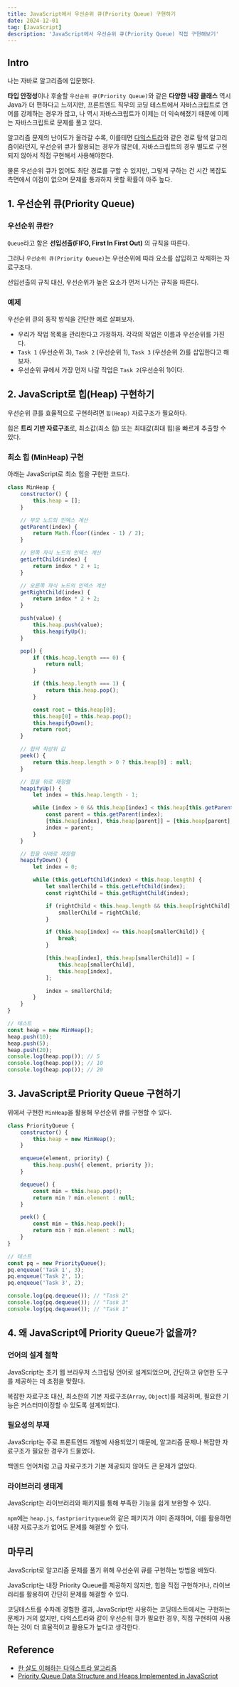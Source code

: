```yaml
---
title: JavaScript에서 우선순위 큐(Priority Queue) 구현하기
date: 2024-12-01
tag: [JavaScript]
description: 'JavaScript에서 우선순위 큐(Priority Queue) 직접 구현해보기'
---
```


## Intro

나는 자바로 알고리즘에 입문했다.

**타입 안정성**이나 후술할 `우선순위 큐(Priority Queue)`와 같은 **다양한 내장 클래스** 역시 Java가 더 편하다고 느끼지만, 프론트엔드 직무의 코딩 테스트에서 자바스크립트로 언어를 강제하는 경우가 많고, 나 역시 자바스크립트가 이제는 더 익숙해졌기 때문에 이제는 자바스크립트로 문제를 풀고 있다.

알고리즘 문제의 난이도가 올라갈 수록, 이를테면 [다익스트라](https://10000cow.tistory.com/entry/%EB%8B%A4%EC%9D%B5%EC%8A%A4%ED%8A%B8%EB%9D%BC-%EC%95%8C%EA%B3%A0%EB%A6%AC%EC%A6%98-%ED%95%9C-%EC%82%B4%EB%8F%84-%EC%9D%B4%ED%95%B4%ED%95%98%EB%8A%94-%EB%8B%A4%EC%9D%B5%EC%8A%A4%ED%8A%B8%EB%9D%BC-%EC%95%8C%EA%B3%A0%EB%A6%AC%EC%A6%98)와 같은 경로 탐색 알고리즘이라던지, 우선순위 큐가 활용되는 경우가 많은데, 자바스크립트의 경우 별도로 구현되지 않아서 직접 구현해서 사용해야한다.

물론 우선순위 큐가 없어도 최단 경로를 구할 수 있지만, 그렇게 구하는 건 시간 복잡도 측면에서 이점이 없으며 문제를 통과하지 못할 확률이 아주 높다.

## 1. 우선순위 큐(Priority Queue)

### 우선순위 큐란?

`Queue`라고 함은 **선입선출(FIFO, First In First Out)** 의 규칙을 따른다.

그러나 `우선순위 큐(Priority Queue)`는 우선순위에 따라 요소를 삽입하고 삭제하는 자료구조다.

선입선출의 규칙 대신, 우선순위가 높은 요소가 먼저 나가는 규칙을 따른다.

### 예제

우선순위 큐의 동작 방식을 간단한 예로 살펴보자.

-   우리가 작업 목록을 관리한다고 가정하자. 각각의 작업은 이름과 우선순위를 가진다.
-   `Task 1` (우선순위 3), `Task 2` (우선순위 1), `Task 3` (우선순위 2)를 삽입한다고 해보자.
-   우선순위 큐에서 가장 먼저 나갈 작업은 `Task 2`(우선순위 1)이다.

## 2. JavaScript로 힙(Heap) 구현하기

우선순위 큐를 효율적으로 구현하려면 `힙(Heap)` 자료구조가 필요하다.

힙은 **트리 기반 자료구조**로, 최소값(최소 힙) 또는 최대값(최대 힙)을 빠르게 추출할 수 있다.

### 최소 힙 (MinHeap) 구현

아래는 JavaScript로 최소 힙을 구현한 코드다.

```javascript
class MinHeap {
    constructor() {
        this.heap = [];
    }

    // 부모 노드의 인덱스 계산
    getParent(index) {
        return Math.floor((index - 1) / 2);
    }

    // 왼쪽 자식 노드의 인덱스 계산
    getLeftChild(index) {
        return index * 2 + 1;
    }

    // 오른쪽 자식 노드의 인덱스 계산
    getRightChild(index) {
        return index * 2 + 2;
    }

    push(value) {
        this.heap.push(value);
        this.heapifyUp();
    }

    pop() {
        if (this.heap.length === 0) {
            return null;
        }

        if (this.heap.length === 1) {
            return this.heap.pop();
        }

        const root = this.heap[0];
        this.heap[0] = this.heap.pop();
        this.heapifyDown();
        return root;
    }

    // 힙의 최상위 값
    peek() {
        return this.heap.length > 0 ? this.heap[0] : null;
    }

    // 힙을 위로 재정렬
    heapifyUp() {
        let index = this.heap.length - 1;

        while (index > 0 && this.heap[index] < this.heap[this.getParent(index)]) {
            const parent = this.getParent(index);
            [this.heap[index], this.heap[parent]] = [this.heap[parent], this.heap[index]];
            index = parent;
        }
    }

    // 힙을 아래로 재정렬
    heapifyDown() {
        let index = 0;

        while (this.getLeftChild(index) < this.heap.length) {
            let smallerChild = this.getLeftChild(index);
            const rightChild = this.getRightChild(index);

            if (rightChild < this.heap.length && this.heap[rightChild] < this.heap[smallerChild]) {
                smallerChild = rightChild;
            }

            if (this.heap[index] <= this.heap[smallerChild]) {
                break;
            }

            [this.heap[index], this.heap[smallerChild]] = [
                this.heap[smallerChild],
                this.heap[index],
            ];

            index = smallerChild;
        }
    }
}

// 테스트
const heap = new MinHeap();
heap.push(10);
heap.push(5);
heap.push(20);
console.log(heap.pop()); // 5
console.log(heap.pop()); // 10
console.log(heap.pop()); // 20
```

## 3. JavaScript로 Priority Queue 구현하기

위에서 구현한 `MinHeap`을 활용해 우선순위 큐를 구현할 수 있다.

```javascript
class PriorityQueue {
    constructor() {
        this.heap = new MinHeap();
    }

    enqueue(element, priority) {
        this.heap.push({ element, priority });
    }

    dequeue() {
        const min = this.heap.pop();
        return min ? min.element : null;
    }

    peek() {
        const min = this.heap.peek();
        return min ? min.element : null;
    }
}

// 테스트
const pq = new PriorityQueue();
pq.enqueue('Task 1', 3);
pq.enqueue('Task 2', 1);
pq.enqueue('Task 3', 2);

console.log(pq.dequeue()); // "Task 2"
console.log(pq.dequeue()); // "Task 3"
console.log(pq.dequeue()); // "Task 1"
```

## 4. 왜 JavaScript에 Priority Queue가 없을까?

### 언어의 설계 철학

JavaScript는 초기 웹 브라우저 스크립팅 언어로 설계되었으며, 간단하고 유연한 도구를 제공하는 데 초점을 맞췄다.

복잡한 자료구조 대신, 최소한의 기본 자료구조(`Array`, `Object`)를 제공하며, 필요한 기능은 커스터마이징할 수 있도록 설계되었다.

### 필요성의 부재

JavaScript는 주로 프론트엔드 개발에 사용되었기 때문에, 알고리즘 문제나 복잡한 자료구조가 필요한 경우가 드물었다.

백엔드 언어처럼 고급 자료구조가 기본 제공되지 않아도 큰 문제가 없었다.

### 라이브러리 생태계

JavaScript는 라이브러리와 패키지를 통해 부족한 기능을 쉽게 보완할 수 있다.

`npm`에는 `heap.js`, `fastpriorityqueue`와 같은 패키지가 이미 존재하며, 이를 활용하면 내장 자료구조가 없어도 문제를 해결할 수 있다.

## 마무리

JavaScript로 알고리즘 문제를 풀기 위해 우선순위 큐를 구현하는 방법을 배웠다.

JavaScript는 내장 Priority Queue를 제공하지 않지만, 힙을 직접 구현하거나, 라이브러리를 활용하여 간단히 문제를 해결할 수 있다.

코딩테스트를 수차례 경험한 결과, JavaScript만 사용하는 코딩테스트에서는 구현하는 문제가 거의 없지만, 다익스트라와 같이 우선순위 큐가 필요한 경우, 직접 구현하여 사용하는 것이 더 효율적이고 활용도가 높다고 생각한다.

## Reference

-   [한 살도 이해하는 다익스트라 알고리즘](https://10000cow.tistory.com/entry/%EB%8B%A4%EC%9D%B5%EC%8A%A4%ED%8A%B8%EB%9D%BC-%EC%95%8C%EA%B3%A0%EB%A6%AC%EC%A6%98-%ED%95%9C-%EC%82%B4%EB%8F%84-%EC%9D%B4%ED%95%B4%ED%95%98%EB%8A%94-%EB%8B%A4%EC%9D%B5%EC%8A%A4%ED%8A%B8%EB%9D%BC-%EC%95%8C%EA%B3%A0%EB%A6%AC%EC%A6%98)
-   [Priority Queue Data Structure and Heaps Implemented in JavaScript](https://adrianmejia.com/priority-queue-data-structure-and-heaps-time-complexity-javascript-implementation/)
